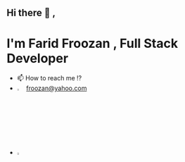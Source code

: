 ## Hi there 👋 ,
# I'm Farid Froozan , Full Stack Developer

- 📫 How to reach me !?
- <img src="https://img.icons8.com/color/48/000000/yahoo.png" width="3.5%"/> froozan@yahoo.com
- [<img src="https://img.icons8.com/color/48/000000/linkedin.png" width="3.5%"/>](https://www.linkedin.com/in/faridfroozan)
